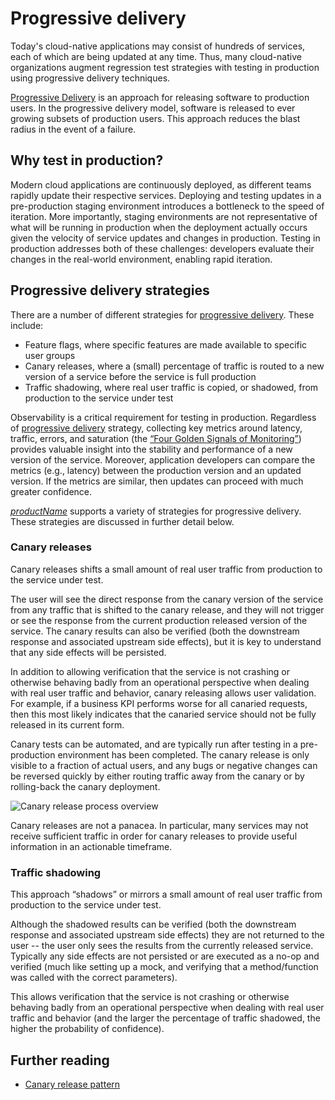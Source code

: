 # Progressive delivery

Today's cloud-native applications may consist of hundreds of services, each of which are being updated at any time. Thus, many cloud-native organizations augment regression test strategies with testing in production using progressive delivery techniques.

[Progressive Delivery](/learn/kubernetes-glossary/progressive-delivery/) is an approach for releasing software to production users. In the progressive delivery model, software is released to ever growing subsets of production users. This approach reduces the blast radius in the event of a failure.

## Why test in production?

Modern cloud applications are continuously deployed, as different teams rapidly update their respective services. Deploying and testing updates in a pre-production staging environment introduces a bottleneck to the speed of iteration. More importantly, staging environments are not representative of what will be running in production when the deployment actually occurs given the velocity of service updates and changes in production. Testing in production addresses both of these challenges: developers evaluate their changes in the real-world environment, enabling rapid iteration.

## Progressive delivery strategies

There are a number of different strategies for [progressive delivery](/docs/argo/latest/concepts/cicd/). These include:

* Feature flags, where specific features are made available to specific user groups
* Canary releases, where a (small) percentage of traffic is routed to a new version of a service before the service is full production
* Traffic shadowing, where real user traffic is copied, or shadowed, from production to the service under test

Observability is a critical requirement for testing in production. Regardless of [progressive delivery](/docs/argo/latest/concepts/cicd/) strategy, collecting key metrics around latency, traffic, errors, and saturation (the [“Four Golden Signals of Monitoring”](https://landing.google.com/sre/sre-book/chapters/monitoring-distributed-systems/#xref_monitoring_golden-signals)) provides valuable insight into the stability and performance of a new version of the service. Moreover, application developers can compare the metrics (e.g., latency) between the production version and an updated version. If the metrics are similar, then updates can proceed with much greater confidence.

[$productName$](../../../topics/concepts/architecture/) supports a variety of strategies for progressive delivery. These strategies are discussed in further detail below.

### Canary releases

Canary releases shifts a small amount of real user traffic from production to the service under test.

The user will see the direct response from the canary version of the service from any traffic that is shifted to the canary release, and they will not trigger or see the response from the current production released version of the service. The canary results can also be verified (both the downstream response and associated upstream side effects), but it is key to understand that any side effects will be persisted.

In addition to allowing verification that the service is not crashing or otherwise behaving badly from an operational perspective when dealing with real user traffic and behavior, canary releasing allows user validation. For example, if a business KPI performs worse for all canaried requests, then this most likely indicates that the canaried service should not be fully released in its current form.

Canary tests can be automated, and are typically run after testing in a pre-production environment has been completed. The canary release is only visible to a fraction of actual users, and any bugs or negative changes can be reversed quickly by either routing traffic away from the canary or by rolling-back the canary deployment.

![Canary release process overview](../../../images/canary-release-overview.png)

Canary releases are not a panacea. In particular, many services may not receive sufficient traffic in order for canary releases to provide useful information in an actionable timeframe.

### Traffic shadowing

This approach “shadows” or mirrors a small amount of real user traffic from production to the service under test.

Although the shadowed results can be verified (both the downstream response and associated upstream side effects) they are not returned to the user -- the user only sees the results from the currently released service. Typically any side effects are not persisted or are executed as a no-op and verified (much like setting up a mock, and verifying that a method/function was called with the correct parameters).

This allows verification that the service is not crashing or otherwise behaving badly from an operational perspective when dealing with real user traffic and behavior (and the larger the percentage of traffic shadowed, the higher the probability of confidence).

## Further reading

* [Canary release pattern](https://blog.getambassador.io/cloud-native-patterns-canary-release-1cb8f82d371a)
